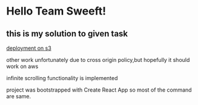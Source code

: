 # Hello Team Sweeft!

## this is my solution to given task

[deployment on s3](http://sweeft-infinitescroll.s3-website.eu-central-1.amazonaws.com/)

other work unfortunately due to cross origin policy,but hopefully it should work on aws

infinite scrolling functionality is implemented 

 project was bootstrapped with Create React App so most of the command are same.
